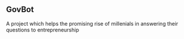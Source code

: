 ## GovBot 

A project which helps the promising rise of millenials in answering their questions to entrepreneurship 
